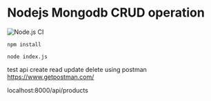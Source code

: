 # Nodejs Mongodb CRUD operation
![Node.js CI](https://github.com/vijaysoul/screencapture/workflows/Node.js%20CI/badge.svg)

```
npm install 

node index.js
```

test api create read update delete using postman https://www.getpostman.com/

localhost:8000/api/products
